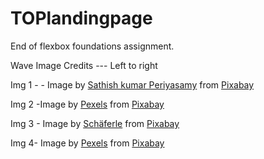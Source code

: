 # TOPlandingpage
End of flexbox foundations assignment.




Wave Image Credits --- Left to right 

Img 1  - -   Image by <a href="https://pixabay.com/users/yeskay1211-6332528/?utm_source=link-attribution&amp;utm_medium=referral&amp;utm_campaign=image&amp;utm_content=2836300">Sathish kumar Periyasamy</a> from <a href="https://pixabay.com/?utm_source=link-attribution&amp;utm_medium=referral&amp;utm_campaign=image&amp;utm_content=2836300">Pixabay</a>


Img 2  -Image by <a href="https://pixabay.com/users/pexels-2286921/?utm_source=link-attribution&amp;utm_medium=referral&amp;utm_campaign=image&amp;utm_content=1852945">Pexels</a> from <a href="https://pixabay.com/?utm_source=link-attribution&amp;utm_medium=referral&amp;utm_campaign=image&amp;utm_content=1852945">Pixabay</a>


Img 3 - Image by <a href="https://pixabay.com/users/schäferle-3372715/?utm_source=link-attribution&amp;utm_medium=referral&amp;utm_campaign=image&amp;utm_content=1913559">Schäferle</a> from <a href="https://pixabay.com/?utm_source=link-attribution&amp;utm_medium=referral&amp;utm_campaign=image&amp;utm_content=1913559">Pixabay</a>

Img 4- Image by <a href="https://pixabay.com/users/pexels-2286921/?utm_source=link-attribution&amp;utm_medium=referral&amp;utm_campaign=image&amp;utm_content=1851101">Pexels</a> from <a href="https://pixabay.com/?utm_source=link-attribution&amp;utm_medium=referral&amp;utm_campaign=image&amp;utm_content=1851101">Pixabay</a>